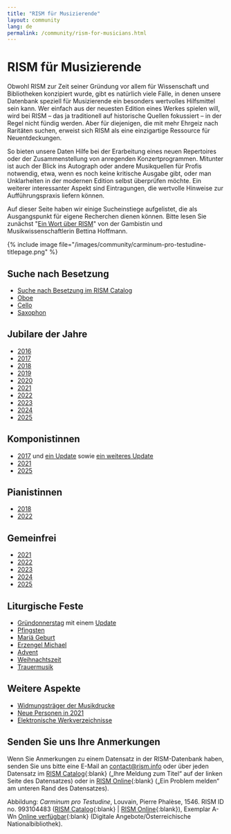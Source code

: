 ```yaml
---
title: "RISM für Musizierende"
layout: community
lang: de
permalink: /community/rism-for-musicians.html
---
```


# RISM für Musizierende  

Obwohl RISM zur Zeit seiner Gründung vor allem für Wissenschaft und Bibliotheken konzipiert wurde, gibt es natürlich viele Fälle, in denen unsere Datenbank speziell für Musizierende ein besonders wertvolles Hilfsmittel sein kann. Wer einfach aus der neuesten Edition eines Werkes spielen will, wird bei RISM – das ja traditionell auf historische Quellen fokussiert – in der Regel nicht fündig werden. Aber für diejenigen, die mit mehr Ehrgeiz nach Raritäten suchen, erweist sich RISM als eine einzigartige Ressource für Neuentdeckungen.

So bieten unsere Daten Hilfe bei der Erarbeitung eines neuen Repertoires oder der Zusammenstellung von anregenden Konzertprogrammen. Mitunter ist auch der Blick ins Autograph oder andere Musikquellen für Profis notwendig, etwa, wenn es noch keine kritische Ausgabe gibt, oder man Unklarheiten in der modernen Edition selbst überprüfen möchte. Ein weiterer interessanter Aspekt sind Eintragungen, die wertvolle Hinweise zur Aufführungspraxis liefern können.

Auf dieser Seite haben wir einige Sucheinstiege aufgelistet, die als Ausgangspunkt für eigene Recherchen dienen können. Bitte lesen Sie zunächst "[Ein Wort über RISM](/new_at_rism/2023/10/12/a-word-about-rism.html)" von der Gambistin und Musikwissenschaftlerin Bettina Hoffmann.    

{% include image file="/images/community/carminum-pro-testudine-titlepage.png" %}


## Suche nach Besetzung  

- [Suche nach Besetzung im RISM Catalog](/rism_online_catalog/2016/12/12/searching-by-instrumentation-in-rism.html)   
- [Oboe](/in_the_news/2017/10/02/the-oboe-instrument-of-the-year.html)   
- [Cello](/in_the_news/2018/12/06/instrument-of-the-year-2018-the-cello.html)   
- [Saxophon](/in_the_news/2019/11/11/instrument-of-the-year-2019-saxophone.html)  

## Jubilare der Jahre  

- [2016](/musical_anniversaries/2016/01/04/musical-anniversaries-in-2016.html)  
- [2017](/musical_anniversaries/2017/01/10/musical-anniversaries-in-2017.html)   
- [2018](/musical_anniversaries/2018/01/08/musical-anniversaries-in-2018.html)   
- [2019](/musical_anniversaries/2019/01/14/musical-anniversaries-in-2019.html)   
- [2020](/musical_anniversaries/2020/01/09/2020-not-just-beethoven.html)   
- [2021](/musical_anniversaries/2021/01/14/composer-anniversaries-2021.html)   
- [2022](/musical_anniversaries/2022/01/10/musician-anniversaries-2022.html)   
- [2023](/musical_anniversaries/2023/01/09/musical-anniversaries-in-2023.html)   
- [2024](/musical_anniversaries/2024/01/11/musical-anniversaries-in-2024.html)  
- [2025](/musical_anniversaries/2025/01/09/musical-anniversaries-in-2025.html)   

## Komponistinnen  
- [2017](/events/2017/03/08/international-womens-day-women-composers-in.html) und [ein Update](/new_at_rism/2017/06/29/eight-more-women-composers.html) sowie [ein weiteres Update](/new_at_rism/2017/10/19/twelve-more-women-composers.html)   
- [2021](/events/2021/03/08/international-womens-day-2021-women-composers-rism.html)   
- [2025](/events/2025/03/06/international-womens-day-women-composers.html)    

## Pianistinnen  
- [2018](/events/2018/03/08/international-womens-day-women-pianists-in-rism.html)   
- [2022](/events/2022/03/08/international-womens-day-women-pianists-in-rism.html)  

## Gemeinfrei
- [2021](/in_the_news/2021/02/22/public-domain-music-2021.html)  
- [2022](/in_the_news/2022/01/20/the-musical-public-domain-in-2022.html)
- [2023](/in_the_news/2023/02/14/public-domain-2023.html)   
- [2024](/in_the_news/2024/01/25/musical-public-domain-2024.html)   
- [2025](/in_the_news/2025/02/20/public-domain-2025.html)  

## Liturgische Feste
- [Gründonnerstag](/events/2021/04/01/maundy-thursday.html) mit einem [Update](/events/2023/04/06/music-for-maundy-thursday.html)
- [Pfingsten](/events/2016/05/12/pentecost-and-music.html)   
- [Mariä Geburt](/events/2014/09/08/nativity-of-the-blessed-virgin-mary-mariae-bv.html)  
- [Erzengel Michael](/events/2023/09/28/commemorating-archangel-michael.html)   
- [Advent](/events/2014/11/27/music-for-advent.html)   
- [Weihnachtszeit](/events/2021/12/06/liturgical-festivals-western-church-christmas-season.html)   
- [Trauermusik](/events/2024/10/31/music-of-funerals-death-and-mourning.html)  

## Weitere Aspekte
- [Widmungsträger der Musikdrucke](/events/2022/02/14/musical-dedications-in-love-and-friendship.html)
- [Neue Personen in 2021](/new_at_rism/2022/02/24/new-people-in-the-rism-online-catalog-2021.html)   
- [Elektronische Werkverzeichnisse](/new_at_rism/2020/11/09/electronic-thematic-catalogs.html)


## Senden Sie uns Ihre Anmerkungen  

Wenn Sie Anmerkungen zu einem Datensatz in der RISM-Datenbank haben, senden Sie uns bitte eine E-Mail an [contact@rism.info](mailto:contact@rism.info) oder über jeden Datensatz im [RISM Catalog](https://opac.rism.info/main-menu-/kachelmenu){:blank} („Ihre Meldung zum Titel“ auf der linken Seite des Datensatzes) oder in  [RISM Online](https://rism.online/){:blank} („Ein Problem melden“ am unteren Rand des Datensatzes).  

Abbildung: _Carminum pro Testudine_, Louvain, Pierre Phalèse, 1546. RISM ID no. 993104483 ([RISM Catalog](https://opac.rism.info/id/rismid/rism993104830){:blank} \| [RISM Online](https://rism.online/sources/993104483){:blank}), Exemplar A-Wn [Online verfügbar](https://digital.onb.ac.at/rep/access/open/1321DD01){:blank} (Digitale Angebote/Österreichische Nationalbibliothek).
